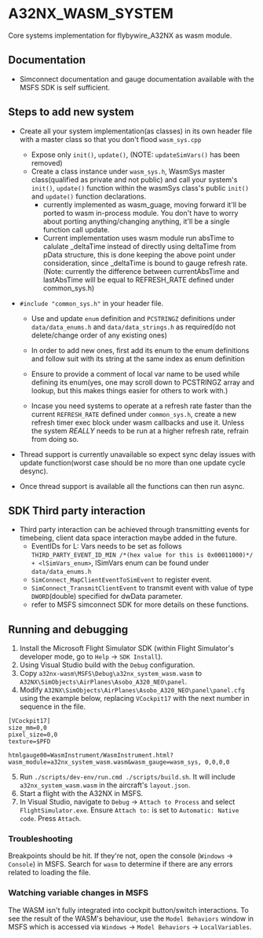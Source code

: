# A32NX_WASM_SYSTEM
Core systems implementation for flybywire_A32NX as wasm module.

## Documentation
- Simconnect documentation and gauge documentation available with the MSFS SDK is self sufficient.

## Steps to add new system
- Create all your system implementation(as classes) in its own header file with a master class so that you don't flood `wasm_sys.cpp`
  - Expose only `init()`, `update()`, (NOTE: `updateSimVars()` has been removed)
  - Create a class instance under `wasm_sys.h`, WasmSys master class(qualified as private and not public) and call your system's `init()`, `update()` function within the wasmSys class's public `init()` and `update()` function declarations.
    - currently implemented as wasm_guage, moving forward it'll be ported to wasm in-process module. You don't have to worry about porting anything/changing anything, it'll be a single function call update.
    - Current implementation uses wasm module run absTime to calulate _deltaTime instead of directly using deltaTime from pData structure, this is done keeping the above
      point under consideration, since _deltaTime is bound to gauge refresh rate.(Note: currently the difference between currentAbsTime and lastAbsTime will be equal to            REFRESH_RATE defined under common_sys.h)
    
- `#include "common_sys.h"` in your header file. 
  - Use and update `enum` definition and `PCSTRINGZ` definitions under `data/data_enums.h` and `data/data_strings.h` as required(do not delete/change order of any existing ones)
  - In order to add new ones, first add its enum to the enum definitions and follow suit with its string at the same index as enum definition
  - Ensure to provide a comment of local var name to be used while defining its enum(yes, one may scroll down to PCSTRINGZ array and lookup,
    but this makes things easier for others to work with.)
    
  - Incase you need systems to operate at a refresh rate faster than the current `REFRESH_RATE` defined under `common_sys.h`, create a new refresh timer exec block under wasm callbacks and use it. Unless the system _REALLY_ needs to be run at a higher refresh rate, refrain from doing so.
- Thread support is currently unavailable so expect sync delay issues with update function(worst case should be no more than one update cycle desync).
- Once thread support is available all the functions can then run async.
    
## SDK Third party interaction
- Third party interaction can be achieved through transmitting events for timebeing, client data space interaction maybe added in the future.
  - EventIDs for L: Vars needs to be set as follows `THIRD_PARTY_EVENT_ID_MIN /*(hex value for this is 0x00011000)*/ + <lSimVars_enum>`, lSimVars enum can be found under `data/data_enums.h` 
  - `SimConnect_MapClientEventToSimEvent` to register event.
  - `SimConnect_TransmitClientEvent` to transmit event with value of type `DWORD`(double) specified for dwData parameter.
  - refer to MSFS simconnect SDK for more details on these functions.

## Running and debugging

1. Install the Microsoft Flight Simulator SDK (within Flight Simulator's developer mode, go to `Help` -> `SDK Install`).
2. Using Visual Studio build with the `Debug` configuration.
3. Copy `a32nx-wasm\MSFS\Debug\a32nx_system_wasm.wasm` to `A32NX\SimObjects\AirPlanes\Asobo_A320_NEO\panel`.
4. Modify `A32NX\SimObjects\AirPlanes\Asobo_A320_NEO\panel\panel.cfg` using the example below, replacing `VCockpit17` with the next number in sequence in the file.

```
[VCockpit17]
size_mm=0,0
pixel_size=0,0
texture=$PFD

htmlgauge00=WasmInstrument/WasmInstrument.html?wasm_module=a32nx_system_wasm.wasm&wasm_gauge=wasm_sys, 0,0,0,0
```

5. Run `./scripts/dev-env/run.cmd ./scripts/build.sh`. It will include `a32nx_system_wasm.wasm` in the aircraft's `layout.json`.
6. Start a flight with the A32NX in MSFS.
7. In Visual Studio, navigate to `Debug` -> `Attach to Process` and select `FlightSimulator.exe`. Ensure `Attach to:` is set to `Automatic: Native code`. Press `Attach`.

### Troubleshooting

Breakpoints should be hit. If they're not, open the console (`Windows` -> `Console`) in MSFS. Search for `wasm` to determine if there are any errors related to loading the file.

### Watching variable changes in MSFS

The WASM isn't fully integrated into cockpit button/switch interactions. To see the result of the WASM's behaviour, use the `Model Behaviors` window in MSFS which is accessed via `Windows` -> `Model Behaviors` -> `LocalVariables`.